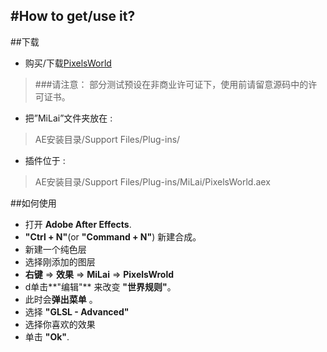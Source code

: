 #How to get/use it? 
---
##下载

- 购买/下载[PixelsWorld](https://milai.tech/products/PixelsWorld/)

> ###请注意：
> 部分测试预设在非商业许可证下，使用前请留意源码中的许可证书。

- 把”MiLai”文件夹放在 :
>AE安装目录/Support Files/Plug-ins/

- 插件位于 :
> AE安装目录/Support Files/Plug-ins/MiLai/PixelsWorld.aex

##如何使用

- 打开 **Adobe After Effects**. 
-  **"Ctrl + N"**(or **"Command + N"**) 新建合成。
- 新建一个纯色层
- 选择刚添加的图层
- **右键** => **效果** => **MiLai** => **PixelsWrold**
- d单击**"编辑"** 来改变 **"世界规则"**。
- 此时会**弹出菜单** 。
- 选择 **"GLSL - Advanced"**
- 选择你喜欢的效果
- 单击 **"Ok"**.